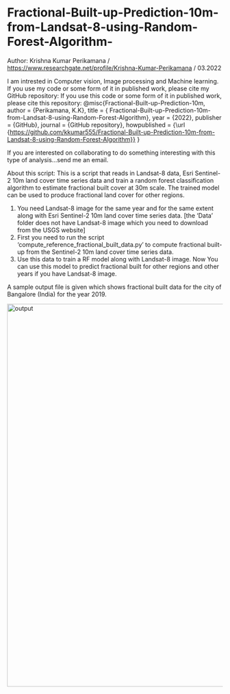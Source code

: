 # Fractional-Built-up-Prediction-10m-from-Landsat-8-using-Random-Forest-Algorithm-

Author: Krishna Kumar Perikamana / https://www.researchgate.net/profile/Krishna-Kumar-Perikamana / 03.2022

I am intrested in Computer vision, Image processing and Machine learning. If you use my code or some form of it in published work, please cite my GitHub repository:
If you use this code or some form of it in published work, please cite this repository: @misc{Fractional-Built-up-Prediction-10m, author = {Perikamana, K.K}, title = { Fractional-Built-up-Prediction-10m-from-Landsat-8-using-Random-Forest-Algorithm}, year = {2022}, publisher = {GitHub}, journal = {GitHub repository}, howpublished = {\url {https://github.com/kkumar555/Fractional-Built-up-Prediction-10m-from-Landsat-8-using-Random-Forest-Algorithm}} }

If you are interested on collaborating to do something interesting with this type of analysis...send me an email.

About this script:
This is a script that reads in Landsat-8 data, Esri Sentinel-2 10m land cover time series data and train a random forest classification algorithm to estimate fractional built cover at 30m scale. The trained model can be used to produce fractional land cover for other regions.
1.	You need Landsat-8 image for the same year and for the same extent along with Esri Sentinel-2 10m land cover time series data. [the ‘Data’ folder does not have Landsat-8 image which you need to download from the USGS website]
2.	First you need to run the script ‘compute_reference_fractional_built_data.py’ to compute fractional built-up from the Sentinel-2 10m land cover time series data. 
3.	Use this data to train a RF model along with Landsat-8 image. Now You can use this model to predict fractional built for other regions and other years if you have Landsat-8 image.

A sample output file is given which shows fractional built data for the city of Bangalore (India) for the year 2019.

<img width="895" alt="output" src="https://user-images.githubusercontent.com/102649572/161019702-84a416a8-e3d0-4b8c-b416-473749b0e4af.png">
